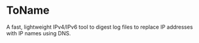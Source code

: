 # ToName
A fast, lightweight IPv4/IPv6 tool to digest log files to replace IP addresses with IP names using DNS.

